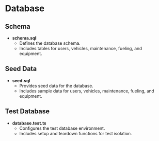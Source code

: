 # Database

## Schema

- **schema.sql**
  - Defines the database schema.
  - Includes tables for users, vehicles, maintenance, fueling, and equipment.

## Seed Data

- **seed.sql**
  - Provides seed data for the database.
  - Includes sample data for users, vehicles, maintenance, fueling, and equipment.

## Test Database

- **database.test.ts**
  - Configures the test database environment.
  - Includes setup and teardown functions for test isolation. 